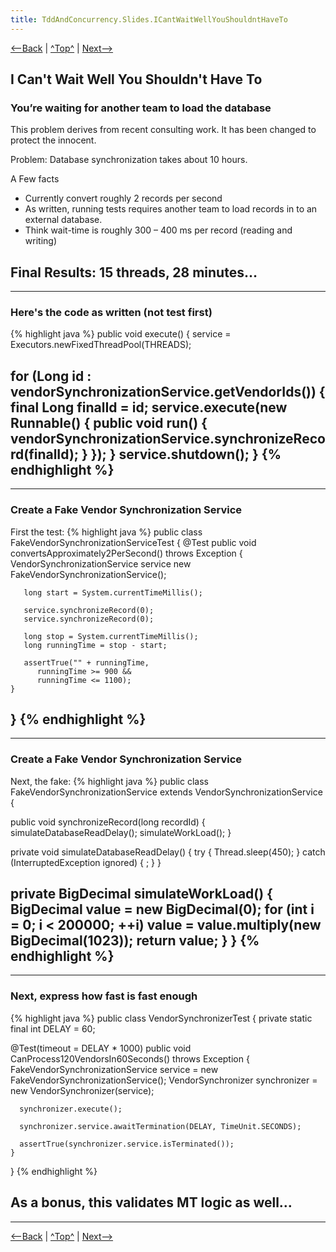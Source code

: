 ```yaml
---
title: TddAndConcurrency.Slides.ICantWaitWellYouShouldntHaveTo
---
```

[<--Back](TddAndConcurrency.Slides.WhenItsQuietBeAfraidVeryAfraid) | [^Top^](TddAndConcurrency.Slides) | [Next-->](TddAndConcurrency.Slides.KeepItAwayFromMe)

## I Can't Wait Well You Shouldn't Have To
### You’re waiting for another team to load the database
This problem derives from recent consulting work. It has been changed to protect the innocent.

Problem: Database synchronization takes about 10 hours.

A Few facts
* Currently convert roughly 2 records per second
* As written, running tests requires another team to load records in to an external database.
* Think wait-time is roughly 300 – 400 ms per record (reading and writing)

Final Results: 15 threads, 28 minutes…
----
----
### Here's the code as written (not test first)
{% highlight java %}
public void execute() {
   service = Executors.newFixedThreadPool(THREADS);
   
   for (Long id : vendorSynchronizationService.getVendorIds()) {
      final Long finalId = id;
      service.execute(new Runnable() {
         public void run() {
            vendorSynchronizationService.synchronizeRecord(finalId);
         }
      });
   }
   service.shutdown();
}
{% endhighlight %}
----
----
### Create a Fake Vendor Synchronization Service
First the test:
{% highlight java %}
public class FakeVendorSynchronizationServiceTest {
   @Test
   public void convertsApproximately2PerSecond() throws Exception {
       VendorSynchronizationService service 
           new FakeVendorSynchronizationService();

       long start = System.currentTimeMillis();

       service.synchronizeRecord(0);
       service.synchronizeRecord(0);

       long stop = System.currentTimeMillis();
       long runningTime = stop - start;

       assertTrue("" + runningTime, 
          runningTime >= 900 && 
          runningTime <= 1100);
    }
}
{% endhighlight %}
----
----
### Create a Fake Vendor Synchronization Service
Next, the fake:
{% highlight java %}
public class FakeVendorSynchronizationService 
                                extends VendorSynchronizationService {

   public void synchronizeRecord(long recordId) {
      simulateDatabaseReadDelay();
      simulateWorkLoad();
   }

   private void simulateDatabaseReadDelay() {
      try { Thread.sleep(450); } 
      catch (InterruptedException ignored) { ; }
   }

   private BigDecimal simulateWorkLoad() {
      BigDecimal value = new BigDecimal(0);
      for (int i = 0; i < 200000; ++i)
         value = value.multiply(new BigDecimal(1023));
      return value;
   }
}
{% endhighlight %}
----
----
### Next, express how fast is fast enough
{% highlight java %}
public class VendorSynchronizerTest {
   private static final int DELAY = 60;

   @Test(timeout = DELAY * 1000)
   public void CanProcess120VendorsIn60Seconds() throws Exception {
      FakeVendorSynchronizationService service 
         = new FakeVendorSynchronizationService();
      VendorSynchronizer synchronizer 
         = new VendorSynchronizer(service);

      synchronizer.execute();
        
      synchronizer.service.awaitTermination(DELAY, TimeUnit.SECONDS);
        
      assertTrue(synchronizer.service.isTerminated());
    }
}
{% endhighlight %}

As a bonus, this validates MT logic as well…
----
----

[<--Back](TddAndConcurrency.Slides.WhenItsQuietBeAfraidVeryAfraid) | [^Top^](TddAndConcurrency.Slides) | [Next-->](TddAndConcurrency.Slides.KeepItAwayFromMe)
